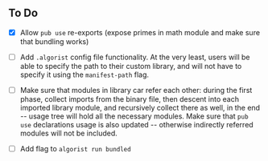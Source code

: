 ## To Do

- [x] Allow `pub use` re-exports (expose primes in math module and make sure that bundling works)

- [ ] Add `.algorist` config file functionality. At the very least, users will be able to specify
  the path to their custom library, and will not have to specify it using the `manifest-path`
  flag.

- [ ] Make sure that modules in library car refer each other: during the first phase, collect
  imports from the binary file, then descent into each imported library module, and recursively
  collect there as well, in the end -- usage tree will hold all the necessary modules. Make sure
  that `pub use` declarations usage is also updated -- otherwise indirectly referred modules
  will not be included.

- [ ] Add flag to `algorist run bundled`
